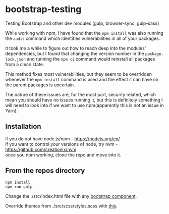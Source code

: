 # bootstrap-testing
Testing Bootstrap and other dev modules (gulp, browser-sync, gulp-sass)


While working with npm, I have found that the `npm install` was also running the `audit` command which identifies vulnerabilities in all of your packages. 


It took me a while to figure out how to reach deep into the modules' dependencies, but I found that changing the version number in the `package-lock.json` and running the `npm ci` command would reinstall all packages from a clean state.


This method fixes most vulnerabilities, but they seem to be overridden whenever the `npm install` command is used and the effect it can have on the parent packages is uncertain.


The nature of these issues are, for the most part, security related, which mean you should have no issues running it, but this is definitely something I will need to look into if we want to use npm(apparently this is not an issue in Yarn).


 
## Installation 
if you do not have node.js/npm - https://nodejs.org/en/  
if you want to control your versions of node, try nvm - https://github.com/creationix/nvm  
once you npm working, clone the repo and move into it.  
## From the repos directory
    npm install
    npm run gulp


Change the ./src/index.html file with any <a href="https://getbootstrap.com/docs/4.1/components/alerts/" target="_blank">bootstrap component</a>.
 
Override themes from ./src/scss/styles.scss with <a href="https://getbootstrap.com/docs/4.1/getting-started/theming/#theme-colors" target="_blank">this</a>.


    
